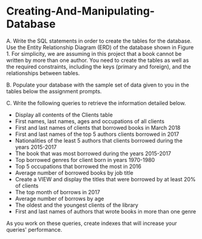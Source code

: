 # Creating-And-Manipulating-Database

A. Write the SQL statements in order to create the tables for the database. Use the Entity Relationship Diagram (ERD) of the database shown in Figure 1. For simplicity, we are assuming in this project that a book cannot be written by more than one author. You need to create the tables as well as the required constraints, including the keys (primary and foreign), and the relationships between tables.

B. Populate your database with the sample set of data given to you in the tables below the assignment prompts.

C. Write the following queries to retrieve the information detailed below.

- Display all contents of the Clients table
- First names, last names, ages and occupations of all clients
- First and last names of clients that borrowed books in March 2018
- First and last names of the top 5 authors clients borrowed in 2017
- Nationalities of the least 5 authors that clients borrowed during the years 2015-2017
- The book that was most borrowed during the years 2015-2017
- Top borrowed genres for client born in years 1970-1980
- Top 5 occupations that borrowed the most in 2016
- Average number of borrowed books by job title
- Create a VIEW and display the titles that were borrowed by at least 20% of clients
- The top month of borrows in 2017
- Average number of borrows by age
- The oldest and the youngest clients of the library
- First and last names of authors that wrote books in more than one genre

As you work on these queries, create indexes that will increase your queries' performance.



